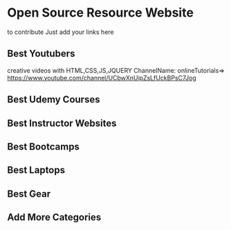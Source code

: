 # Open Source Resource Website
to contribute Just add your links here

## Best Youtubers
  creative videos with HTML,CSS,JS,JQUERY ChannelName: onlineTutorials=> https://www.youtube.com/channel/UCbwXnUipZsLfUckBPsC7Jog

## Best Udemy Courses

## Best Instructor Websites

## Best Bootcamps

## Best Laptops

## Best Gear

## Add More Categories
